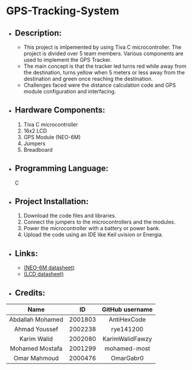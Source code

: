 # GPS-Tracking-System #
- ## Description: ##
  - This project is imlpemented by using Tiva C microcontroller. The project is divided over 5 team members. Various components are used to implement the GPS Tracker.
  - The main concept is that the tracker led turns red while away from the destination, turns yellow when 5 meters or less away from the destination and green once reaching the destination.
  - Challenges faced were the distance calculation code and GPS module configuration and interfacing.
- ## Hardware Components: ##
    1. Tiva C microcontroller
    2. 16x2 LCD 
    3. GPS Module (NEO-6M)
    4. Jumpers 
    5. Breadboard 
- ## Programming Language: ##
    C
- ## Project Installation: ##
  1. Download the code files and libraries.
  2. Connect the jumpers to the microcontrollers and the modules.
  3. Power the microcontroller with a battery or power bank.
  4. Upload the code using an IDE like Keil uvision or Energia.
- ## Links: ##
  - <a href="https://docs.novatel.com/OEM7/Content/Logs/GPRMC.htm" target="_blank">(NEO-6M datasheet)</a>
  - <a href="https://circuitdigest.com/article/16x2-lcd-display-module-pinout-datasheet">(LCD datasheet)</a>
 - ## Credits: ##
 |      Name        |    ID   |    GitHub username      |
 |:----------------:|:-------:|:-----------------------:|
 | Abdallah Mohamed | 2001803 |      AntiHexCode        |
 |   Ahmad Youssef  | 2002238 |       rye141200         |
 |   Karim Walid    | 2002080 |     KarimWalidFawzy     |
 |  Mohamed Mostafa | 2001299 |      mohamed-most       |
 |   Omar Mahmoud   | 2000476 |        OmarGabr0        |
